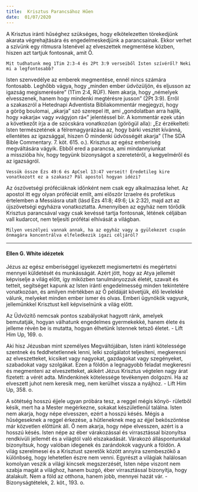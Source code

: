 ```yaml
---
title:  Krisztus Parancsához Hűen
date:  01/07/2020
---
```


A Krisztus iránti hűséghez szükséges, hogy elkötelezetten törekedjünk akarata végrehajtására és engedelmeskedjünk a parancsainak. Ekkor verhet a szívünk egy ritmusra Istenével az elveszettek megmentése közben, hiszen azt tartjuk fontosnak, amit Ő.

`Mit tudhatunk meg 1Tim 2:3-4 és 2Pt 3:9 verseiből Isten szívéről? Neki mi a legfontosabb?`

Isten szenvedélye az emberek megmentése, ennél nincs számára fontosabb. Leghőbb vágya, hogy „minden ember üdvözüljön, és eljusson az igazság megismerésére” (1Tim 2:4, RÚF). Nem akarja, hogy „némelyek elvesszenek, hanem hogy mindenki megtérésre jusson” (2Pt 3:9). Erről a szakaszról a Hetednapi Adventista Bibliakommentár megjegyzi, hogy a görög boulomai, „akarja” szó szerepel itt, ami „gondolatban arra hajlik, hogy »akarja« vagy »vágyjon rá«” jelentéssel bír. A kommentár ezek után a következőt írja a de szócskára vonatkozóan (görögül alla): „Ez érzékelteti: Isten természetének a félremagyarázása az, hogy bárki vesztét kívánná, ellentétes az igazsággal, hiszen Ő mindenki üdvösségét akarja” (The SDA Bible Commentary. 7. köt. 615. o.). Krisztus az egész emberiség megváltására vágyik. Ebből ered a parancsa, ami mindannyiunkat a misszióba hív, hogy tegyünk bizonyságot a szeretetéről, a kegyelméről és az igazságról.

`Vessük össze Ézs 49:6 és ApCsel 13:47 verseit! Eredetileg kire vonatkozott ez a szakasz? Pál apostol hogyan idézi?`

Az ószövetségi próféciáknak időnként nem csak egy alkalmazása lehet. Az apostol itt egy olyan próféciát említ, ami először Izraelre és profetikus értelemben a Messiásra utalt (lásd Ézs 41:8; 49:6; Lk 2:32), majd azt az újszövetségi egyházra vonatkoztatta. Amennyiben az egyház nem törődik Krisztus parancsával vagy csak kevéssé tartja fontosnak, létének céljában vall kudarcot, nem teljesíti prófétai elhívását a világban.

`Milyen veszélyei vannak annak, ha az egyház vagy a gyülekezet csupán önmagára koncentrálva elfeledkezik igazi céljáról?`

---

#### Ellen G. White idézetek

Jézus az egész emberiséggel igyekezett megismertetni és megértetni mennyei küldetését és munkásságát. Azért jött, hogy az Atya jellemét képviselje a világ előtt, így miközben tanulmányozzuk életét, szavait és tetteit, segítséget kapunk az Isten iránti engedelmesség minden tekintetére vonatkozóan, és amilyen mértékben az Ő példáját követjük, élő levelekké válunk, melyeket minden ember ismer és olvas. Emberi ügynökök vagyunk, jellemünkkel Krisztust kell képviselnünk a világ előtt.

Az Üdvözítő nemcsak pontos szabályokat hagyott ránk, amelyek bemutatják, hogyan válhatunk engedelmes gyermekekké, hanem élete és jelleme révén be is mutatta, hogyan élhetünk Istennek tetsző életet. - Lift Him Up, 169. o.

Aki hisz Jézusban mint személyes Megváltójában, Isten iránti kötelessége szentnek és feddhetetlennek lenni, lelki szolgálatot teljesíteni, megkeresni az elveszetteket, kicsiket vagy nagyokat, gazdagokat vagy szegényeket, szabadokat vagy szolgákat. Ezen a földön a legnagyobb feladat megkeresni és megmenteni az elveszetteket, akikért Jézus Krisztus végtelen nagy árat fizetett: a vérét adta. Mindenkinek kötelessége tevékenyen dolgozni. Ha az elveszett juhot nem keresik meg, nem kerülhet vissza a nyájhoz. - Lift Him Up, 358. o.

A sötétség hosszú éjjele ugyan próbára tesz, a reggel mégis könyö- rületből késik, mert ha a Mester megérkezne, sokakat készületlenül találna. Isten nem akarja, hogy népe elvesszen, ezért a hosszú késés. Mégis a hűségeseknek a reggel érkezése, a hűtleneknek meg az éjjel beköszöntése már közvetlen előttünk áll. Ő nem akarja, hogy népe elvesszen, azért is a hosszú késés. Isten népe az éber várakozással és virrasztással bizonyítsa rendkívüli jellemét és a világtól való elszakadását. Várakozó álláspontunkkal bizonyítsuk, hogy valóban idegenek és zarándokok vagyunk a földön. A világ szerelmesei és a Krisztust szeretők között annyira szembeszökő a különbség, hogy lehetetlen észre nem venni. Egyrészt a világiak halálosan komolyan veszik a világi kincsek megszerzését, Isten népe viszont nem szabja magát a világhoz, hanem buzgó, éber virrasztással bizonyítja, hogy átalakult. Nem a föld az otthona, hanem jobb, mennyei hazát vár. - Bizonyságtételek, 2. köt., 193. o.